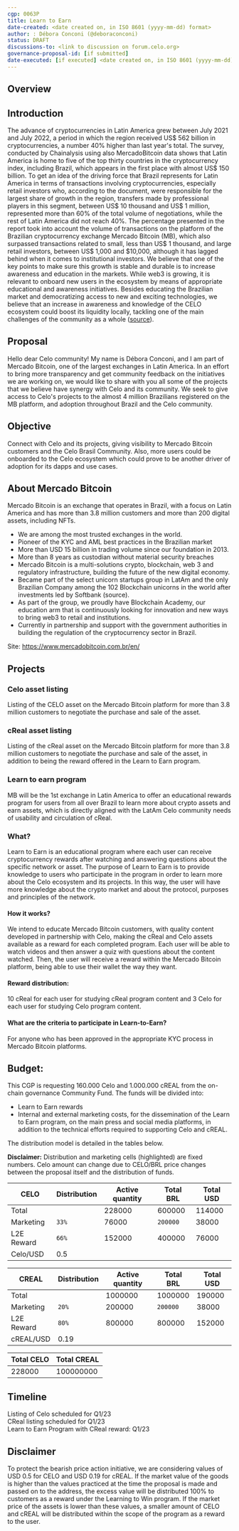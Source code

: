 ```yaml
---
cgp: 0063P
title: Learn to Earn 
date-created: <date created on, in ISO 8601 (yyyy-mm-dd) format>
author: : Débora Conconi (@deboraconconi) 
status: DRAFT 
discussions-to: <link to discussion on forum.celo.org>
governance-proposal-id: [if submitted]
date-executed: [if executed] <date created on, in ISO 8601 (yyyy-mm-dd) format>
---
```

## Overview


## Introduction
The advance of cryptocurrencies in Latin America grew between July 2021 and July 2022, a period in which the region received US$ 562 billion in cryptocurrencies, a number 40% higher than last year's total. The survey, conducted by Chainalysis using also MercadoBitcoin data shows that Latin America is home to five of the top thirty countries in the cryptocurrency index, including Brazil, which appears in the first place with almost US$ 150 billion.
To get an idea of ​​the driving force that Brazil represents for Latin America in terms of transactions involving cryptocurrencies, especially retail investors who, according to the document, were responsible for the largest share of growth in the region, transfers made by professional players in this segment, between US$ 10 thousand and US$ 1 million, represented more than 60% of the total volume of negotiations, while the rest of Latin America did not reach 40%.
The percentage presented in the report took into account the volume of transactions on the platform of the Brazilian cryptocurrency exchange Mercado Bitcoin (MB), which also surpassed transactions related to small, less than US$ 1 thousand, and large retail investors, between US$ 1,000 and $10,000, although it has lagged behind when it comes to institutional investors.
We believe that one of the key points to make sure this growth is stable and durable is to increase awareness and education in the markets. While web3 is growing, it is relevant to onboard new users in the ecosystem by means of appropriate educational and awareness initiatives. 
Besides educating the Brazilian market and democratizing access to new and exciting technologies, we believe that an increase in awareness and knowledge of the CELO ecosystem could boost its liquidity locally, tackling one of the main challenges of the community as a whole ([source](https://github.com/celo-org/governance/blob/main/CGPs/cgp-0049.md)).


## Proposal
Hello dear Celo community! My name is Débora Conconi, and I am part of Mercado Bitcoin, one of the  largest exchanges in Latin America.
In an effort to bring more transparency and get community feedback on the initiatives we are working on, we would like to share with you all some of the projects that we believe have synergy with Celo and its community.
We seek to give access to Celo's projects to the almost 4 million Brazilians registered on the MB platform, and adoption throughout Brazil and the Celo community.


## Objective
Connect with Celo and its projects, giving visibility to Mercado Bitcoin customers and the Celo Brasil Community.
Also, more users could be onboarded to the Celo ecosystem which could prove to be another driver of adoption for its dapps and use cases.


## About Mercado Bitcoin 
Mercado Bitcoin is an exchange that operates in Brazil, with a focus on Latin America and has more than 3.8 million customers and more than 200 digital assets, including NFTs.
 - We are among the most trusted exchanges in the world. 
 - Pioneer of the KYC and AML best practices in the Brazilian market
 - More than  USD 15 billion in trading volume since our foundation in 2013.
 - More than 8 years as custodian without material security breaches
 - Mercado Bitcoin is a multi-solutions crypto, blockchain, web 3 and regulatory infrastructure, building the future of the new digital economy.
 - Became part of the select unicorn startups group in LatAm and the only Brazilian Company among the 102  Blockchain unicorns in the world after investments led by  Softbank (source).
 - As part of the group, we proudly have Blockchain Academy, our education arm that is continuously looking for innovation and new ways to bring web3 to retail and institutions.
 - Currently in partnership and support with the government authorities  in building the regulation of the cryptocurrency sector in Brazil.


Site: https://www.mercadobitcoin.com.br/en/

## Projects
### Celo asset listing
Listing of the CELO asset on the Mercado Bitcoin platform for more than 3.8 million customers to negotiate the purchase and sale of the asset.

### cReal asset listing
Listing of the cReal asset on the Mercado Bitcoin platform for more than 3.8 million customers to negotiate the purchase and sale of the asset, in addition to being the reward offered in the Learn to Earn program.

### Learn to earn program
MB will be the 1st exchange in Latin America to offer an educational rewards program for users from all over Brazil to learn more about crypto assets and earn assets, which is directly aligned with the LatAm Celo community needs of usability and circulation of cReal.

### What?
Learn to Earn is an educational program where each user can receive cryptocurrency rewards after watching and answering questions about the specific network or asset. The purpose of Learn to Earn is to provide knowledge to users who participate in the program in order to learn more about the Celo ecosystem and its projects. In this way, the user will have more knowledge about the crypto market and about the protocol, purposes and principles of the network.

#### How it works?
We intend to educate Mercado Bitcoin customers, with quality content developed in partnership with Celo, making the cReal and Celo assets available as a reward for each completed program.
Each user will be able to watch videos and then answer a quiz with questions about the content watched.
Then, the user will receive a reward within the Mercado Bitcoin platform, being able to use their wallet the way they want.


#### Reward distribution:
10 cReal for each user for studying cReal program content and 3 Celo for each user for studying  Celo program content.



#### What are the criteria to participate in Learn-to-Earn?
For anyone who has been approved in the appropriate KYC process in Mercado Bitcoin platforms. 


## Budget:
This CGP is requesting 160.000 Celo and 1.000.000 cREAL  from the on-chain governance Community Fund.
The funds will be divided into: 
 - Learn to Earn rewards
 - Internal and external marketing costs, for the dissemination of the Learn to Earn program, on the main press and social media platforms, in addition to the technical efforts required to supporting  Celo and cREAL.

The distribution model is detailed in the tables below.

**Disclaimer:** Distribution and marketing cells (highlighted) are fixed numbers. Celo amount can change due to CELO/BRL price changes between the proposal itself and the distribution of funds.


| CELO         | Distribution | Active quantity | Total BRL| Total USD |
|--------------|--------------|-----------------|-----------|------------|
| Total        |              | 228000          | 600000 |          114000  |
| Marketing  | `33%`       | 76000     | `200000`  |     38000       |
| L2E Reward   | `66%`       | 152000     | 400000  |    76000        |
| Celo/USD     | 0.5         |                 |           |            |

| CREAL        | Distribution | Active quantity | Total BRL | Total USD |
|--------------|--------------|-----------------|-----------|------------|
| Total        |              | 1000000         | 1000000 |      190000      |
| Marketing  | `20%`       | 200000     | `200000`  |      38000      |
| L2E Reward   | `80%`       | 800000     | 800000 |     152000       |
| cREAL/USD    | 0.19       |                 |           |            |


| Total CELO | Total CREAL | 
|-----------|------------|
| 228000 | 100000000 |


## Timeline
Listing of Celo scheduled for Q1/23<br />
CReal listing scheduled for Q1/23<br />
Learn to Earn Program with CReal reward: Q1/23<br />

## Disclaimer
To protect the bearish price action initiative, we are considering values of USD 0.5 for CELO and USD 0.19 for cREAL. If the market value of the goods is higher than the values practiced at the time the proposal is made and passed on to the address, the excess value will be distributed 100% to customers as a reward under the Learning to Win program. If the market price of the assets is lower than these values, a smaller amount of CELO and cREAL will be distributed within the scope of the program as a reward to the user.
